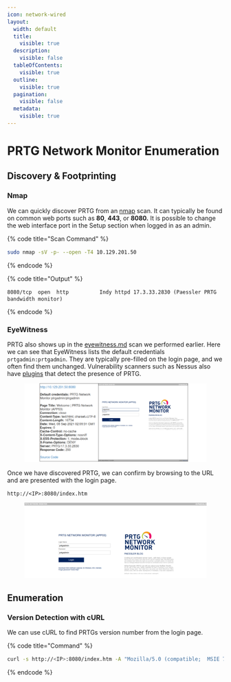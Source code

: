 ```yaml
---
icon: network-wired
layout:
  width: default
  title:
    visible: true
  description:
    visible: false
  tableOfContents:
    visible: true
  outline:
    visible: true
  pagination:
    visible: false
  metadata:
    visible: true
---
```


# PRTG Network Monitor Enumeration

## Discovery & Footprinting

### Nmap

We can quickly discover PRTG from an [nmap](../../../toolbox/tooling/information-gathering/nmap/ "mention") scan. It can typically be found on common web ports such as **80**, **443**, or **8080.** It is possible to change the web interface port in the Setup section when logged in as an admin.

{% code title="Scan Command" %}
```bash
sudo nmap -sV -p- --open -T4 10.129.201.50
```
{% endcode %}

{% code title="Output" %}
```shell-session
8080/tcp  open  http          Indy httpd 17.3.33.2830 (Paessler PRTG bandwidth monitor)
```
{% endcode %}

### EyeWitness

PRTG also shows up in the [eyewitness.md](../../../toolbox/tooling/web-application-analysis/eyewitness.md "mention") scan we performed earlier. Here we can see that EyeWitness lists the default credentials `prtgadmin:prtgadmin`. They are typically pre-filled on the login page, and we often find them unchanged. Vulnerability scanners such as Nessus also have [plugins](https://www.tenable.com/plugins/nessus/51874) that detect the presence of PRTG.

<figure><img src="../../../.gitbook/assets/image (42).png" alt=""><figcaption></figcaption></figure>

Once we have discovered PRTG, we can confirm by browsing to the URL and are presented with the login page.

```
http://<IP>:8080/index.htm
```

<figure><img src="../../../.gitbook/assets/image (43).png" alt=""><figcaption></figcaption></figure>

## Enumeration

### Version Detection with cURL

We can use cURL to find PRTGs version number from the login page.

{% code title="Command" %}
```bash
curl -s http://<IP>:8080/index.htm -A "Mozilla/5.0 (compatible;  MSIE 7.01; Windows NT 5.0)" | grep version
```
{% endcode %}
